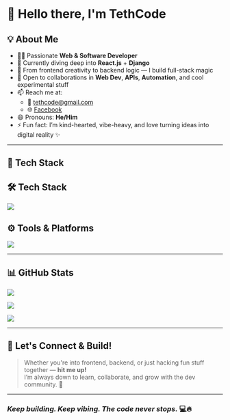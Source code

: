 # 👋 Hello there, I'm **TethCode**

## 💡 About Me

- 👨‍💻 Passionate **Web & Software Developer**
- 🌱 Currently diving deep into **React.js** + **Django**
- 🎨 From frontend creativity to backend logic — I build full-stack magic
- 🤝 Open to collaborations in **Web Dev**, **APIs**, **Automation**, and cool experimental stuff
- 📫 Reach me at:
  - 📧 [tethcode@gmail.com](mailto:tethcode@gmail.com)
  - 🌐 [Facebook](https://www.facebook.com/profile.php?id=61560838653409)
- 😄 Pronouns: **He/Him**
- ⚡ Fun fact: I’m kind-hearted, vibe-heavy, and love turning ideas into digital reality ✨

---

## 🧰 Tech Stack

## 🛠️ Tech Stack

<p align="left">
  <img src="https://skillicons.dev/icons?i=html,css,js,python,django,react,bootstrap,tailwind,jquery" />
</p>

## ⚙️ Tools & Platforms

<p align="left">
  <img src="https://skillicons.dev/icons?i=git,github,vscode,replit,netlify,vercel,selenium" />
</p>


---

## 📊 GitHub Stats

![](https://github-readme-stats.vercel.app/api?username=tethcode&theme=algolia&hide_border=false&count_private=true)

![](https://streak-stats.demolab.com/?user=tethcode&theme=dark&hide_border=false)

![](https://github-readme-stats.vercel.app/api/top-langs/?username=tethcode&theme=algolia&hide_border=false&count_private=true&layout=compact)

---

## 🤝 Let's Connect & Build!

> Whether you're into frontend, backend, or just hacking fun stuff together — **hit me up!**  
> I’m always down to learn, collaborate, and grow with the dev community. 🚀

---

### _Keep building. Keep vibing. The code never stops._ 💻🔥

